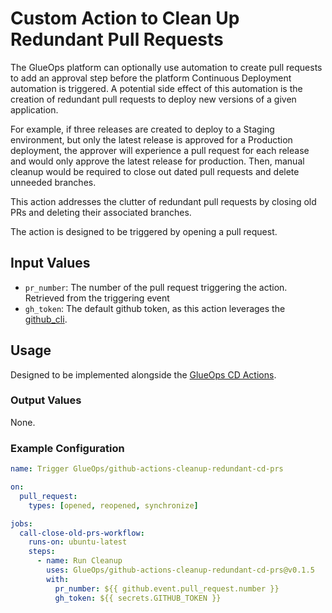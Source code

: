 # Custom Action to Clean Up Redundant Pull Requests

The GlueOps platform can optionally use automation to create pull requests to add an approval step before the platform Continuous Deployment automation is triggered.  A potential side effect of this automation is the creation of redundant pull requests to deploy new versions of a given application.

For example, if three releases are created to deploy to a Staging environment, but only the latest release is approved for a Production deployment, the approver will experience a pull request for each release and would only approve the latest release for production.  Then, manual cleanup would be required to close out dated pull requests and delete unneeded branches.

This action addresses the clutter of redundant pull requests by closing old PRs and deleting their associated branches.

The action is designed to be triggered by opening a pull request.

## Input Values

* `pr_number`: The number of the pull request triggering the action.  Retrieved from the triggering event
* `gh_token`: The default github token, as this action leverages the [github_cli](https://github.com/cli/cli).

## Usage

Designed to be implemented alongside the [GlueOps CD Actions](https://github.com/GlueOps/github-workflows/blob/main/.github/workflows/argocd-tags-ci.yml).

### Output Values

None.

### Example Configuration

```yaml
name: Trigger GlueOps/github-actions-cleanup-redundant-cd-prs

on:
  pull_request:
    types: [opened, reopened, synchronize]

jobs:
  call-close-old-prs-workflow:
    runs-on: ubuntu-latest
    steps:
      - name: Run Cleanup
        uses: GlueOps/github-actions-cleanup-redundant-cd-prs@v0.1.5
        with:
          pr_number: ${{ github.event.pull_request.number }}
          gh_token: ${{ secrets.GITHUB_TOKEN }}
```

